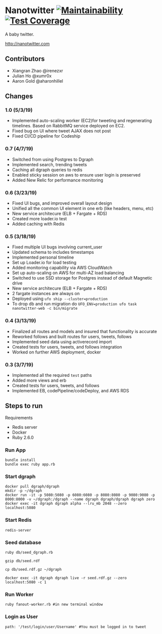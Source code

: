 # Nanotwitter [![Maintainability](https://api.codeclimate.com/v1/badges/a8b178e8fa9a752068f7/maintainability)](https://codeclimate.com/github/aharonhillel/nanotwitter/maintainability) [![Test Coverage](https://api.codeclimate.com/v1/badges/a8b178e8fa9a752068f7/test_coverage)](https://codeclimate.com/github/aharonhillel/nanotwitter/test_coverage)

A baby twitter.

http://nanotwitter.com

## Contributors

- Xiangran Zhao @irenezxr
- Julian Ho @xumr0x
- Aaron Gold @aharonhillel

## Changes

### 1.0 (5/3/19)

- Implemented auto-scaling worker (EC2)for tweeting and regenerating timelines. Based on RabbitMQ service deployed on EC2. 
- Fixed bug on UI where tweet AJAX does not post
- Fixed CI/CD pipeline for Codeship

### 0.7 (4/7/19)

- Switched from using Postgres to Dgraph
- Implemented search, trending tweets
- Caching all dgraph queries to redis
- Enabled sticky session on aws to ensure user login is preserved
- Added New Relic for performance monitoring

### 0.6 (3/23/19)

- Fixed UI bugs, and improved overall layout design
- Unified all the common UI element in one erb (like headers, menu, etc)
- New service architecure (ELB + Fargate + RDS)
- Created more loader.io test
- Added caching with Redis

### 0.5 (3/18/19)

- Fixed multiple UI bugs involving current_user
- Updated schema to includes timestamps
- Implemented personal timeline
- Set up Loader.io for load testing
- Added monitoring capability via AWS CloudWatch
- Set up auto-scaling on AWS for multi-AZ load balancing
- Switched to use SSD storage for Postgres instead of default Magnetic drive
- New service architecure (ELB + Fargate + RDS)
- 2 fargate instances are always on
- Deployed using `ufo ship --cluster=production`
- To drop db and run migration do `UFO_ENV=production ufo task nanotwitter-web -c bin/migrate`

### 0.4 (3/13/19)

- Finalized all routes and models and insured that functionality is accurate
- Reworked follows and built routes for users, tweets, follows
- Implemented seed data using activerecord import
- Created tests for users, tweets, and follows integration
- Worked on further AWS deployment, docker

### 0.3 (3/7/19)

- Implemented all the required `test` paths
- Added more views and erb
- Created tests for users, tweets, and follows
- Implemented EB, codePipeline/codeDeploy, and AWS RDS

## Steps to run

Requirements

- Redis server
- Docker
- Ruby 2.6.0

### Run App

```
bundle install
bundle exec ruby app.rb
```

### Start dgraph
```
docker pull dgraph/dgraph
mkdir -p ~/dgraph
docker run -it -p 5080:5080 -p 6080:6080 -p 8080:8080 -p 9080:9080 -p 8000:8000 -v ~/dgraph:/dgraph --name dgraph dgraph/dgraph dgraph zero
docker exec -it dgraph dgraph alpha --lru_mb 2048 --zero localhost:5080
```

### Start Redis
```
redis-server
```

### Seed database

```
ruby db/seed_dgraph.rb

gzip db/seed.rdf

cp db/seed.rdf.gz ~/dgraph

docker exec -it dgraph dgraph live -r seed.rdf.gz --zero localhost:5080 -c 1
```

### Run Worker

```
ruby fanout-worker.rb #in new terminal window
```


### Login as User

```
path: '/test/login/user/Username' #You must be logged in to tweet
```

